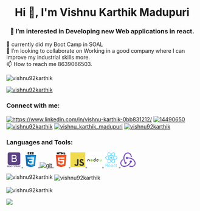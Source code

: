 <h1 align="center">Hi 👋, I'm Vishnu Karthik Madupuri</h1>
<h3 align="center">👀 I’m interested in Developing new Web applications in react.</h3>
🌱 currently did my Boot Camp in SOAL <br/>💞️ I’m looking to collaborate on Working in a good company where I can improve my industrial skills more.<br/>
📫 How to reach me 8639066503.
<p align="left"> <img src="https://komarev.com/ghpvc/?username=vishnu92karthik&label=Profile%20views&color=0e75b6&style=flat" alt="vishnu92karthik" /> </p>

<p align="left"> <a href="https://github.com/ryo-ma/github-profile-trophy"><img src="https://github-profile-trophy.vercel.app/?username=vishnu92karthik" alt="vishnu92karthik" /></a> </p>

<h3 align="left">Connect with me:</h3>
<p align="left">
<a href="https://linkedin.com/in/https://www.linkedin.com/in/vishnu-karthik-0bb831212/" target="blank"><img align="center" src="https://raw.githubusercontent.com/rahuldkjain/github-profile-readme-generator/master/src/images/icons/Social/linked-in-alt.svg" alt="https://www.linkedin.com/in/vishnu-karthik-0bb831212/" height="30" width="40" /></a>
<a href="https://stackoverflow.com/users/14490650" target="blank"><img align="center" src="https://raw.githubusercontent.com/rahuldkjain/github-profile-readme-generator/master/src/images/icons/Social/stack-overflow.svg" alt="14490650" height="30" width="40" /></a>
<a href="https://codesandbox.com/vishnu92karthik" target="blank"><img align="center" src="https://cdn.jsdelivr.net/npm/simple-icons@3.0.1/icons/codesandbox.svg" alt="vishnu92karthik" height="30" width="40" /></a>
<a href="https://instagram.com/vishnu_karthik_madupuri" target="blank"><img align="center" src="https://raw.githubusercontent.com/rahuldkjain/github-profile-readme-generator/master/src/images/icons/Social/instagram.svg" alt="vishnu_karthik_madupuri" height="30" width="40" /></a>
<a href="https://www.leetcode.com/vishnu92karthik" target="blank"><img align="center" src="https://raw.githubusercontent.com/rahuldkjain/github-profile-readme-generator/master/src/images/icons/Social/leet-code.svg" alt="vishnu92karthik" height="30" width="40" /></a>
</p>

<h3 align="left">Languages and Tools:</h3>
<p align="left"> <a href="https://getbootstrap.com" target="_blank"> <img src="https://raw.githubusercontent.com/devicons/devicon/master/icons/bootstrap/bootstrap-plain-wordmark.svg" alt="bootstrap" width="40" height="40"/> </a> <a href="https://www.w3schools.com/css/" target="_blank"> <img src="https://raw.githubusercontent.com/devicons/devicon/master/icons/css3/css3-original-wordmark.svg" alt="css3" width="40" height="40"/> </a> <a href="https://git-scm.com/" target="_blank"> <img src="https://www.vectorlogo.zone/logos/git-scm/git-scm-icon.svg" alt="git" width="40" height="40"/> </a> <a href="https://www.w3.org/html/" target="_blank"> <img src="https://raw.githubusercontent.com/devicons/devicon/master/icons/html5/html5-original-wordmark.svg" alt="html5" width="40" height="40"/> </a> <a href="https://developer.mozilla.org/en-US/docs/Web/JavaScript" target="_blank"> <img src="https://raw.githubusercontent.com/devicons/devicon/master/icons/javascript/javascript-original.svg" alt="javascript" width="40" height="40"/> </a> <a href="https://nodejs.org" target="_blank"> <img src="https://raw.githubusercontent.com/devicons/devicon/master/icons/nodejs/nodejs-original-wordmark.svg" alt="nodejs" width="40" height="40"/> </a> <a href="https://reactjs.org/" target="_blank"> <img src="https://raw.githubusercontent.com/devicons/devicon/master/icons/react/react-original-wordmark.svg" alt="react" width="40" height="40"/> </a> <a href="https://redux.js.org" target="_blank"> <img src="https://raw.githubusercontent.com/devicons/devicon/master/icons/redux/redux-original.svg" alt="redux" width="40" height="40"/> </a> </p>

<p><img align="left" src="https://github-readme-stats.vercel.app/api/top-langs?username=vishnu92karthik&show_icons=true&locale=en&layout=compact" alt="vishnu92karthik" /></p>

<p>&nbsp;<img align="center" src="https://github-readme-stats.vercel.app/api?username=vishnu92karthik&show_icons=true&locale=en" alt="vishnu92karthik" /></p>

<p><img align="center" src="https://github-readme-streak-stats.herokuapp.com/?user=vishnu92karthik&" alt="vishnu92karthik" /></p>

<!---
vishnu92karthik/vishnu92karthik is a ✨ special ✨ repository because its `README.md` (this file) appears on your GitHub profile.
You can click the Preview link to take a look at your changes.
--->
<img src= "https://github-readme-stats.vercel.app/api?username=vishnu92karthik"> 

